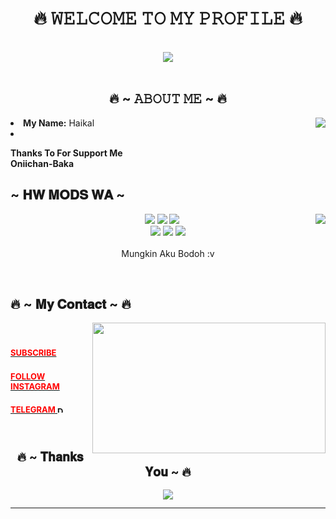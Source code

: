 <body>
<h1 align="center">🔥 𝚆𝙴𝙻𝙲𝙾𝙼𝙴 𝚃𝙾 𝙼𝚈 𝙿𝚁𝙾𝙵𝙸𝙻𝙴 🔥</h1>
<br>
<div align="center">
<img src="https://i.imgur.com/jx17oHT.gif">
</div>
<br>
<div>
<h2 align="center"> 🔥 ~ 𝙰𝙱𝙾𝚄𝚃 𝙼𝙴 ~ 🔥 </h2>
<img src="https://64.media.tumblr.com/e1f1c97123ae217eb731500e502e0083/tumblr_n9dxcikmIU1qc9zfzo7_r1_250.gif" align="right">
<li>
<b>My Name:</b> Haikal</li>
<li>
<p><b>     Thanks To For Support Me<br>
                  Oniichan-Baka</b></p>
</div>
<div>
<h2 align="left">            ~ 𝐇𝐖 𝐌𝐎𝐃𝐒 𝐖𝐀 ~</h2>
<p>
<img src="https://i.pinimg.com/originals/8d/4b/77/8d4b77c44b7a68c0fd609411e2c0ec3c.gif" align="right">
</div>
<div>
<p align="center"><img src="https://img.shields.io/badge/adobe%20photoshop%20-%2331A8FF.svg?&style=for-the-badge&logo=adobe%20photoshop&logoColor=white"/> <img src="https://img.shields.io/badge/html5%20-%23E34F26.svg?&style=for-the-badge&logo=html5&logoColor=white"/> <img src="https://img.shields.io/badge/css3%20-%231572B6.svg?&style=for-the-badge&logo=css3&logoColor=white"/><br>
 <img src="https://img.shields.io/badge/node.js%20-%2343853D.svg?&style=for-the-badge&logo=node.js&logoColor=white"/> <img src="https://img.shields.io/badge/javascript%20-%23323330.svg?&style=for-the-badge&logo=javascript&logoColor=%23F7DF1E"/> <img src="https://img.shields.io/badge/git%20-%23F05033.svg?&style=for-the-badge&logo=git&logoColor=white"/> <br><br>
Mungkin Aku Bodoh :v
</p>
<br>
<h2>           🔥 ~ 𝐌𝐲 𝐂𝐨𝐧𝐭𝐚𝐜𝐭 ~ 🔥</h2>
<img src="https://i.imgur.com/KXx0cCx.gif" align="right" width="373.5px" height="208.5px">
<br>
<h3><font size="2"><a href="https://youtube.com/channel/UCa37vxxUI-XULKw_sHb4A5g"><font color="red">SUBSCRIBE</font>
</h3>

<h3><font size="2"><a href="https://www.instagram.com/hikal_857/?hl=id"><font color="red">FOLLOW INSTAGRAM</font>
</h3>

<h3><font size="2"><a href="https://t.me/haikal857"><font color="red">TELEGRAM</font>          
<a href="https://trakteer.id/hw-mods-wa-haikal" target="_blank"><img id="wse-buttons-preview" src="https://cdn.trakteer.id/images/embed/trbtn-red-1.png" height="2" style="border:0px;height:10px;" alt="DONASI FOR ME :V"></a>
</p>
<br>
<div>
<h2 align="center">🔥 ~ 𝐓𝐡𝐚𝐧𝐤𝐬 𝐘𝐨𝐮 ~ 🔥</h2>
<div align="center">
<img src="https://thumbs.gfycat.com/ElderlyNiceIsopod-size_restricted.gif">
</div>
<hr>
</div>
</div>
</body>
